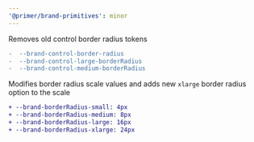 ```yaml
---
'@primer/brand-primitives': minor
---
```


Removes old control border radius tokens

```diff
-  --brand-control-border-radius
-  --brand-control-large-borderRadius
-  --brand-control-medium-borderRadius
```

Modifies border radius scale values and adds new `xlarge` border radius option to the scale

```diff
+ --brand-borderRadius-small: 4px
+ --brand-borderRadius-medium: 8px
+ --brand-borderRadius-large: 16px
+ --brand-borderRadius-xlarge: 24px
```
